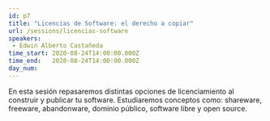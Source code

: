 ```yaml
---
id: p7
title: "Licencias de Software: el derecho a copiar"
url: /sessions/licencias-software
speakers:
 - Edwin Alberto Castañeda
time_start: 2020-08-24T14:00:00.000Z
time_end:   2020-08-24T14:00:00.000Z
day_num: 
---
```


En esta sesión repasaremos distintas opciones de licenciamiento al construir y publicar tu software. Estudiaremos conceptos como: shareware, freeware, abandonware, dominio público, software libre y open source. 